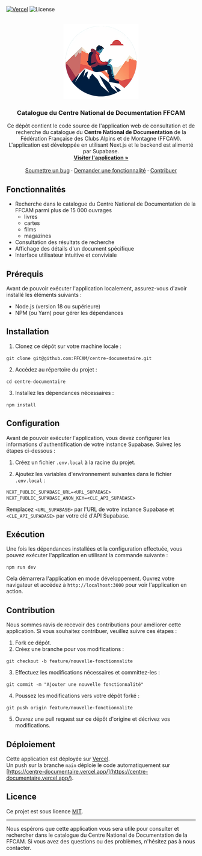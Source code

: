 [![Vercel](https://therealsujitk-vercel-badge.vercel.app/?app=centre-documentaire)](https://centre-documentaire.vercel.app/)
![License](https://img.shields.io/badge/license-MIT-blue)


<!-- PROJECT LOGO -->
<br />
<div align="center">
  <a href="https://github.com/FFCAM/centre-documentaire">
    <img src="public/images/logo-cnd-petit.png" alt="Logo" width="200" height="200">
  </a>

  <h3 align="center">Catalogue du Centre National de Documentation FFCAM</h3>

  <p align="center">
    Ce dépôt contient le code source de l'application web de consultation et de recherche du catalogue du <b>Centre National de Documentation</b> de la Fédération Française des Clubs Alpins et de Montagne (FFCAM).  <br />
L'application est développée en utilisant Next.js et le backend est alimenté par Supabase.
    <br />
    <a href="https://centre-documentaire.vercel.app/"><strong>Visiter l'application »</strong></a>
    <br />
    <br />
    <a href="https://github.com/FFCAM/centre-documentaire/issues">Soumettre un bug</a>
    ·
    <a href="https://github.com/FFCAM/centre-documentaire/issues">Demander une fonctionnalité</a>
    ·
    <a href="#Contribution">Contribuer</a>
  </p>
</div>

## Fonctionnalités

- Recherche dans le catalogue du Centre National de Documentation de la FFCAM parmi plus de 15 000 ouvrages
  - livres
  - cartes
  - films
  - magazines
- Consultation des résultats de recherche
- Affichage des détails d'un document spécifique
- Interface utilisateur intuitive et conviviale

## Prérequis

Avant de pouvoir exécuter l'application localement, assurez-vous d'avoir installé les éléments suivants :

- Node.js (version 18 ou supérieure)
- NPM (ou Yarn) pour gérer les dépendances

## Installation

1. Clonez ce dépôt sur votre machine locale :

```git clone git@github.com:FFCAM/centre-documentaire.git```

2. Accédez au répertoire du projet :

```cd centre-documentaire```

3. Installez les dépendances nécessaires :

```npm install```

## Configuration

Avant de pouvoir exécuter l'application, vous devez configurer les informations d'authentification de votre instance Supabase. Suivez les étapes ci-dessous :

1. Créez un fichier `.env.local` à la racine du projet.

2. Ajoutez les variables d'environnement suivantes dans le fichier `.env.local` :

```
NEXT_PUBLIC_SUPABASE_URL=<URL_SUPABASE>
NEXT_PUBLIC_SUPABASE_ANON_KEY=<CLE_API_SUPABASE>
```
Remplacez `<URL_SUPABASE>` par l'URL de votre instance Supabase et `<CLE_API_SUPABASE>` par votre clé d'API Supabase.

## Exécution

Une fois les dépendances installées et la configuration effectuée, vous pouvez exécuter l'application en utilisant la commande suivante :

```npm run dev```

Cela démarrera l'application en mode développement. Ouvrez votre navigateur et accédez à `http://localhost:3000` pour voir l'application en action.

## Contribution

Nous sommes ravis de recevoir des contributions pour améliorer cette application. Si vous souhaitez contribuer, veuillez suivre ces étapes :

1. Fork ce dépôt.
2. Créez une branche pour vos modifications :

```git checkout -b feature/nouvelle-fonctionnalite```

3. Effectuez les modifications nécessaires et committez-les :

```git commit -m "Ajouter une nouvelle fonctionnalité"```

4. Poussez les modifications vers votre dépôt forké :

```git push origin feature/nouvelle-fonctionnalite```

5. Ouvrez une pull request sur ce dépôt d'origine et décrivez vos modifications.

## Déploiement

Cette application est déployée sur [Vercel](https://vercel.com/ffcam/centre-documentaire).  
Un push sur la branche `main` déploie le code automatiquement sur [https://centre-documentaire.vercel.app/](https://centre-documentaire.vercel.app/).

## Licence

Ce projet est sous licence [MIT](LICENSE).

---

Nous espérons que cette application vous sera utile pour consulter et rechercher dans le catalogue du Centre National de Documentation de la FFCAM. Si vous avez des questions ou des problèmes, n'hésitez pas à nous contacter.